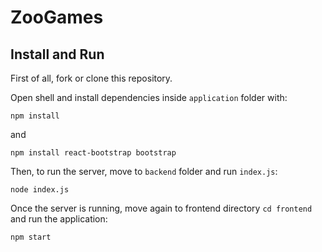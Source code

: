 # ZooGames

## Install and Run
First of all, fork or clone this repository. 

Open shell and install dependencies inside ```application``` folder with: 
```shell
npm install 
```
and
```shell
npm install react-bootstrap bootstrap
```

Then, to run the server, move to ```backend``` folder and run ```index.js```:
```shell
node index.js
```

Once the server is running, move again to frontend directory ```cd frontend``` and run the application:
```shell
npm start
```

